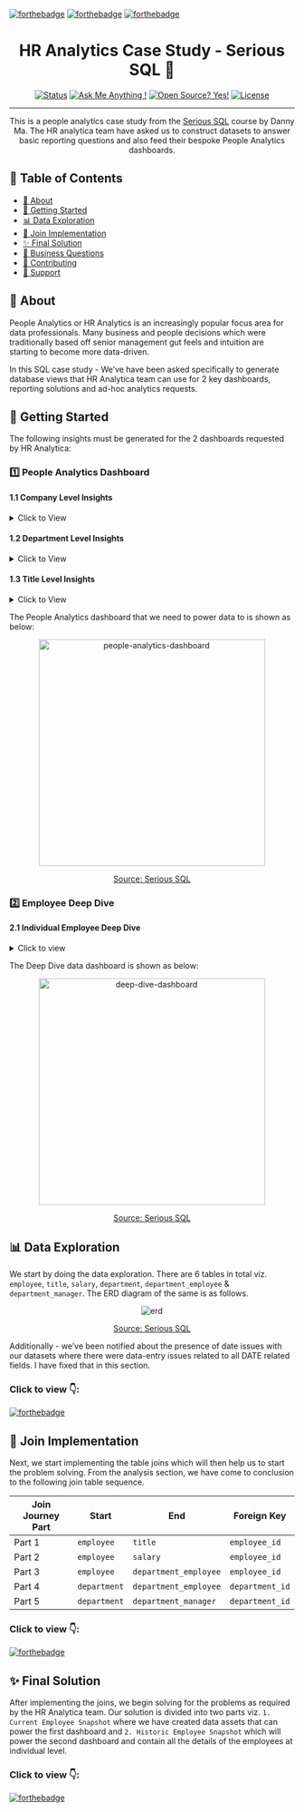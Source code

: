 [![forthebadge](https://forthebadge.com/images/badges/built-with-love.svg)]()
[![forthebadge](images/badges/uses-postgresql.svg)]()
[![forthebadge](https://forthebadge.com/images/badges/made-with-markdown.svg)]()

<h1 align="center">HR Analytics Case Study - Serious SQL 🚀</h1>

<div align="center">

  [![Status](https://img.shields.io/badge/status-active-success.svg)]()
  [![Ask Me Anything !](https://img.shields.io/badge/Ask%20me-anything-1abc9c.svg)]() 
  [![Open Source? Yes!](https://badgen.net/badge/Open%20Source%20%3F/Yes%21/blue?icon=github)]()
  [![License](https://img.shields.io/badge/license-MIT-blue.svg)]()

</div>

---

<p align="center"> This is a people analytics case study from the <a href="https://www.datawithdanny.com/">Serious SQL</a> course by Danny Ma. The HR analytica team have asked us to construct datasets to answer basic reporting questions and also feed their bespoke People Analytics dashboards.
    <br> 
</p>

## 📝 Table of Contents

- [🧐 About](#about)
- [🎯 Getting Started](#getting_started)
- [📊 Data Exploration](#data-exploration)
- [🧲 Join Implementation](#join-implementation)
- [✨ Final Solution](#final-solution)
- [🚀 Business Questions](#business-questions)
- [🎨 Contributing](#contributing)
- [🌟 Support](#support)

## 🧐 About <a name = "about"></a> 

People Analytics or HR Analytics is an increasingly popular focus area for data professionals. Many business and people decisions which were traditionally based off senior management gut feels and intuition are starting to become more data-driven.

In this SQL case study - We’ve have been asked specifically to generate database views that HR Analytica team can use for 2 key dashboards, reporting solutions and ad-hoc analytics requests.

## 🎯 Getting Started <a name = "getting_started"></a>

The following insights must be generated for the 2 dashboards requested by HR Analytica:

### 1️⃣ People Analytics Dashboard

#### 1.1 Company Level Insights
<details>
<summary>Click to View</summary>
<br>

- Total number of employees
- Average company tenure in years
- Gender ratios
- Average payrise percentage and amount

</details>

#### 1.2 Department Level Insights

<details>
<summary>Click to View</summary>
<br>

- Number of employees in each department
- Current department manager tenure in years
- Gender ratios
- Average payrise percentage and amount

</details>

#### 1.3 Title Level Insights

<details>
<summary>Click to View</summary>
<br>

- Number of employees with each title
- Minimum, average, standard deviation of salaries
- Average total company tenure
- Gender ratios
- Average payrise percentage and amount

</details>

The People Analytics dashboard that we need to power data to is shown as below: 

<p align="center">
    <img src="images\current_employee_analysis.png" alt="people-analytics-dashboard" width="400px">
</p>

<p align="center"> <u>Source: <a href="https://www.datawithdanny.com/">Serious SQL</a></u>
    <br> 
</p>

### 2️⃣ Employee Deep Dive

#### 2.1 Individual Employee Deep Dive

<details>
<summary>Click to view</summary>
<br>

- See all the various employment history ordered by effective date including salary, department, manager and title changes
- Calculate previous historic payrise percentages and value changes
- Calculate the previous position and department history in months with start and end dates
- Compare an employee’s current salary, total company tenure, department, position and gender to the average benchmarks for their current position

</details>

The Deep Dive data dashboard is shown as below:

<p align="center">
    <img src="images\employee_deep_dive.png" alt="deep-dive-dashboard" width="400px">
</p>

<p align="center"> <u>Source: <a href="https://www.datawithdanny.com/">Serious SQL</a></u>
    <br> 
</p>

## 📊 Data Exploration <a name = "data-exploration"></a>

We start by doing the data exploration. There are 6 tables in total viz. ```employee```, ```title```, ```salary```, ```department```, ```department_employee``` & ```department_manager```. The ERD diagram of the same is as follows.

<p align="center">
    <img src="images\erd.png" alt="erd">
</p>

<p align="center"> <u>Source: <a href="www.datawithdanny.com">Serious SQL</a></u>
    <br> 
</p>

Additionally - we’ve been notified about the presence of date issues with our datasets where there were data-entry issues related to all DATE related fields. I have fixed that in this section.

### Click to view 👇:

[![forthebadge](images/badges/solution-data-exploration.svg)](https://github.com/vipul-shinde/people-analytics-cs/tree/main/01-Data-Exploration)

## 🧲 Join Implementation <a name = "join-implementation"></a>

Next, we start implementing the table joins which will then help us to start the problem solving. From the analysis section, we have come to conclusion to the following join table sequence.

| Join Journey Part | Start               |  End                      |  Foreign Key         |
|-------------------|---------------------|---------------------------|----------------------|
| Part 1            | ```employee```      | ```title```               | ```employee_id```    |
| Part 2            | ```employee```      | ```salary```              | ```employee_id```    |
| Part 3            | ```employee```      | ```department_employee``` | ```employee_id```    |
| Part 4            | ```department```    | ```department_employee``` | ```department_id```  |
| Part 5            | ```department```    | ```department_manager```  | ```department_id```  |

### Click to view 👇:

[![forthebadge](images/badges/solution-join-implementation.svg)](https://github.com/vipul-shinde/people-analytics-cs/tree/main/02-Join-Implementation)

## ✨ Final Solution <a name = "final-solution"></a>

After implementing the joins, we begin solving for the problems as required by the HR Analytica team. Our solution is divided into two parts viz. ```1. Current Employee Snapshot``` where we have created data assets that can power the first dashboard and ```2. Historic Employee Snapshot``` which will power the second dashboard and contain all the details of the employees at individual level.

### Click to view 👇:

[![forthebadge](images/badges/solution-final-solution.svg)](https://github.com/vipul-shinde/people-analytics-cs/tree/main/03-Final-Solution)


